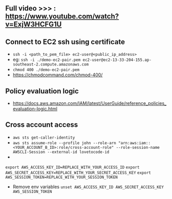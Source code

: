
## Full video >>> : https://www.youtube.com/watch?v=ExjW3HCFG1U
## Connect to EC2 ssh using certificate
- `ssh -i <path_to_pem_file> ec2-user@<public_ip_address>`
- eg: `ssh -i ./demo-ec2-pair.pem ec2-user@ec2-13-33-204-155.ap-southeast-2.compute.amazonaws.com`
- `chmod 400 ./demo-ec2-pair.pem`
- https://chmodcommand.com/chmod-400/

## Policy evaluation logic
- https://docs.aws.amazon.com/IAM/latest/UserGuide/reference_policies_evaluation-logic.html

## Cross account access 
- `aws sts get-caller-identity`
- `aws sts assume-role --profile john --role-arn "arn:aws:iam::<YOUR_ACCOUNT_B_ID>:role/cross-account-role" --role-session-name AWSCLI-Session --external-id lovetocode-id`
- 
`export AWS_ACCESS_KEY_ID=REPLACE_WITH_YOUR_ACCESS_ID`
`export AWS_SECRET_ACCESS_KEY=REPLACE_WITH_YOUR_SECRET_ACCESS_KEY`
`export AWS_SESSION_TOKEN=REPLACE_WITH_YOUR_SESSION_TOKEN`

- Remove env variables
`unset AWS_ACCESS_KEY_ID AWS_SECRET_ACCESS_KEY AWS_SESSION_TOKEN`
